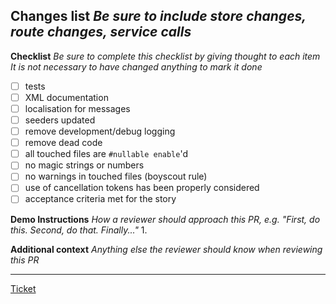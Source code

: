 **Changes list**
_Be sure to include store changes, route changes, service calls_
- 

**Checklist**
_Be sure to complete this checklist by giving thought to each item_
_It is not necessary to have changed anything to mark it done_
- [ ] tests
- [ ] XML documentation
- [ ] localisation for messages
- [ ] seeders updated
- [ ] remove development/debug logging
- [ ] remove dead code
- [ ] all touched files are `#nullable enable`'d 
- [ ] no magic strings or numbers
- [ ] no warnings in touched files (boyscout rule)
- [ ] use of cancellation tokens has been properly considered
- [ ] acceptance criteria met for the story

**Demo Instructions**
_How a reviewer should approach this PR, e.g. "First, do this. Second, do that. Finally..."_
1. 

**Additional context**
_Anything else the reviewer should know when reviewing this PR_

---
[Ticket]()
